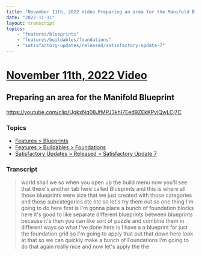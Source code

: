 ```yaml
---
title: "November 11th, 2022 Video Preparing an area for the Manifold Blueprint"
date: "2022-11-11"
layout: transcript
topics:
    - "features/blueprints"
    - "features/buildables/foundations"
    - "satisfactory-updates/released/satisfactory-update-7"
---
```

# [November 11th, 2022 Video](../2022-11-11.md)
## Preparing an area for the Manifold Blueprint
https://youtube.com/clip/UgkxNq08JfMPJ3khI7Eed9ZEkKPvlQwLCj7C

### Topics
* [Features > Blueprints](../topics/features/blueprints.md)
* [Features > Buildables > Foundations](../topics/features/buildables/foundations.md)
* [Satisfactory Updates > Released > Satisfactory Update 7](../topics/satisfactory-updates/released/satisfactory-update-7.md)

### Transcript

> world shall we so when you open up the build menu now you'll see that there's another tab here called Blueprints and this is where all those blueprints were size that we just created with those categories and those subcategories etc etc so let's try them out so one thing I'm going to do here first is I'm gonna place a bunch of foundation blocks here it's good to like separate different blueprints between blueprints because it's then you can like sort of puzzle and combine them in different ways so what I've done here is I have a a blueprint for just the foundation grid so I'm going to apply that put that down here look at that so we can quickly make a bunch of Foundations I'm going to do that again really nice and now let's apply the the
